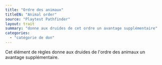 ```yaml
---
title: "Ordre des animaux"
titleEN: "Animal order"
source: "Playtest Pathfinder"
layout: trait
summary: "donne aux druides de cet ordre un avantage supplémentaire"
categories:
  - "catégorie de don"
---
```


Cet élément de règles donne aux druides de l'ordre des animaux un avantage supplémentaire.